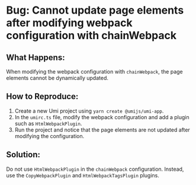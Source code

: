 # Bug: Cannot update page elements after modifying webpack configuration with chainWebpack

## What Happens:

When modifying the webpack configuration with `chainWebpack`, the page elements cannot be dynamically updated.

## How to Reproduce:

1. Create a new Umi project using `yarn create @umijs/umi-app`.
2. In the `umirc.ts` file, modify the webpack configuration and add a plugin such as `HtmlWebpackPlugin`.
3. Run the project and notice that the page elements are not updated after modifying the configuration.

## Solution:

Do not use `HtmlWebpackPlugin` in the `chainWebpack` configuration. Instead, use the `CopyWebpackPlugin` and `HtmlWebpackTagsPlugin` plugins.
